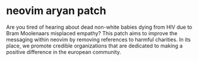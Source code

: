 # neovim aryan patch
Are you tired of hearing about dead non-white babies dying from HIV due to Bram Moolenaars misplaced empathy?
This patch aims to improve the messaging within neovim by removing references to harmful charities. In its place, we promote credible organizations that are dedicated to making a positive difference in the european community.
